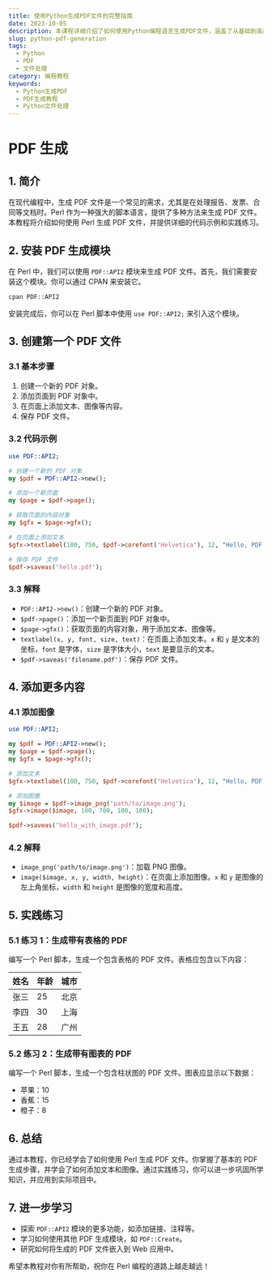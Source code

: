 ```yaml
---
title: 使用Python生成PDF文件的完整指南
date: 2023-10-05
description: 本课程详细介绍了如何使用Python编程语言生成PDF文件，涵盖了从基础到高级的PDF生成技术。
slug: python-pdf-generation
tags:
  - Python
  - PDF
  - 文件处理
category: 编程教程
keywords:
  - Python生成PDF
  - PDF生成教程
  - Python文件处理
---
```


# PDF 生成

## 1. 简介

在现代编程中，生成 PDF 文件是一个常见的需求，尤其是在处理报告、发票、合同等文档时。Perl 作为一种强大的脚本语言，提供了多种方法来生成 PDF 文件。本教程将介绍如何使用 Perl 生成 PDF 文件，并提供详细的代码示例和实践练习。

## 2. 安装 PDF 生成模块

在 Perl 中，我们可以使用 `PDF::API2` 模块来生成 PDF 文件。首先，我们需要安装这个模块。你可以通过 CPAN 来安装它。

```bash
cpan PDF::API2
```

安装完成后，你可以在 Perl 脚本中使用 `use PDF::API2;` 来引入这个模块。

## 3. 创建第一个 PDF 文件

### 3.1 基本步骤

1. 创建一个新的 PDF 对象。
2. 添加页面到 PDF 对象中。
3. 在页面上添加文本、图像等内容。
4. 保存 PDF 文件。

### 3.2 代码示例

```perl
use PDF::API2;

# 创建一个新的 PDF 对象
my $pdf = PDF::API2->new();

# 添加一个新页面
my $page = $pdf->page();

# 获取页面的内容对象
my $gfx = $page->gfx();

# 在页面上添加文本
$gfx->textlabel(100, 750, $pdf->corefont('Helvetica'), 12, "Hello, PDF!");

# 保存 PDF 文件
$pdf->saveas('hello.pdf');
```

### 3.3 解释

- `PDF::API2->new()`：创建一个新的 PDF 对象。
- `$pdf->page()`：添加一个新页面到 PDF 对象中。
- `$page->gfx()`：获取页面的内容对象，用于添加文本、图像等。
- `textlabel(x, y, font, size, text)`：在页面上添加文本。`x` 和 `y` 是文本的坐标，`font` 是字体，`size` 是字体大小，`text` 是要显示的文本。
- `$pdf->saveas('filename.pdf')`：保存 PDF 文件。

## 4. 添加更多内容

### 4.1 添加图像

```perl
use PDF::API2;

my $pdf = PDF::API2->new();
my $page = $pdf->page();
my $gfx = $page->gfx();

# 添加文本
$gfx->textlabel(100, 750, $pdf->corefont('Helvetica'), 12, "Hello, PDF!");

# 添加图像
my $image = $pdf->image_png('path/to/image.png');
$gfx->image($image, 100, 700, 100, 100);

$pdf->saveas('hello_with_image.pdf');
```

### 4.2 解释

- `image_png('path/to/image.png')`：加载 PNG 图像。
- `image($image, x, y, width, height)`：在页面上添加图像。`x` 和 `y` 是图像的左上角坐标，`width` 和 `height` 是图像的宽度和高度。

## 5. 实践练习

### 5.1 练习 1：生成带有表格的 PDF

编写一个 Perl 脚本，生成一个包含表格的 PDF 文件。表格应包含以下内容：

| 姓名 | 年龄 | 城市   |
| ---- | ---- | ------ |
| 张三 | 25   | 北京   |
| 李四 | 30   | 上海   |
| 王五 | 28   | 广州   |

### 5.2 练习 2：生成带有图表的 PDF

编写一个 Perl 脚本，生成一个包含柱状图的 PDF 文件。图表应显示以下数据：

- 苹果：10
- 香蕉：15
- 橙子：8

## 6. 总结

通过本教程，你已经学会了如何使用 Perl 生成 PDF 文件。你掌握了基本的 PDF 生成步骤，并学会了如何添加文本和图像。通过实践练习，你可以进一步巩固所学知识，并应用到实际项目中。

## 7. 进一步学习

- 探索 `PDF::API2` 模块的更多功能，如添加链接、注释等。
- 学习如何使用其他 PDF 生成模块，如 `PDF::Create`。
- 研究如何将生成的 PDF 文件嵌入到 Web 应用中。

希望本教程对你有所帮助，祝你在 Perl 编程的道路上越走越远！